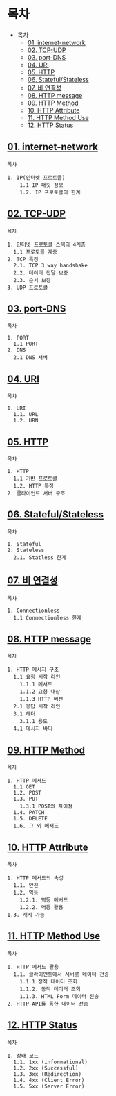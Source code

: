 # 목차
- [목차](#목차)
  - [01. internet-network](#01-internet-network)
  - [02. TCP-UDP](#02-tcp-udp)
  - [03. port-DNS](#03-port-dns)
  - [04. URI](#04-uri)
  - [05. HTTP](#05-http)
  - [06. Stateful/Stateless](#06-statefulstateless)
  - [07. 비 연결성](#07-비-연결성)
  - [08. HTTP message](#08-http-message)
  - [09. HTTP Method](#09-http-method)
  - [10. HTTP Attribute](#10-http-attribute)
  - [11. HTTP Method Use](#11-http-method-use)
  - [12. HTTP Status](#12-http-status)

## [01. internet-network](01.internet-network.md)

```
목차

1. IP(인터넷 프로토콜)
    1.1 IP 패킷 정보
    1.2. IP 프로토콜의 한계
```

## [02. TCP-UDP](02.TCP-UDP.md)

```
목차

1. 인터넷 프로토콜 스택의 4계층
  1.1 프로토콜 계층
2. TCP 특징
  2.1. TCP 3 way handshake
  2.2. 데이터 전달 보증
  2.3. 순서 보장
3. UDP 프로토콜

```

## [03. port-DNS](03.port-DNS.md)
```
목차

1. PORT
  1.1 PORT
2. DNS
  2.1 DNS 서버
```

## [04. URI](04.URI.md)
```
목차

1. URI
  1.1. URL
  1.2. URN
```

## [05. HTTP](05.HTTP.md)
```
목차

1. HTTP
  1.1 기반 프로토콜
  1.2. HTTP 특징
2. 클라이언트 서버 구조
```

## [06. Stateful/Stateless](06.stateful-less.md)
```
목차

1. Stateful
2. Stateless
  2.1. Statless 한계
```

## [07. 비 연결성](07.connectionless.md)

```
목차

1. Connectionless
  1.1 Connectionless 한계
```

## [08. HTTP message](08.HTTP-message.md)

```
목차

1. HTTP 메시지 구조
  1.1 요청 시작 라인
    1.1.1 메서드
    1.1.2 요청 대상
    1.1.3 HTTP 버전
  2.1 응답 시작 라인
  3.1 헤더
    3.1.1 용도
  4.1 메시지 바디
```

## [09. HTTP Method](09.HTTP-method.md)
```
목차

1. HTTP 메서드
  1.1 GET
  1.2. POST
  1.3. PUT
    1.3.1 POST와 차이점
  1.4. PATCH
  1.5. DELETE
  1.6. 그 외 메서드

```

## [10. HTTP Attribute](10.HTTP-attribute.md)
```
목차

1. HTTP 메서드의 속성
  1.1. 안전
  1.2. 멱등
    1.2.1. 멱등 메서드
    1.2.2. 멱등 활용
1.3. 캐시 가능
```

## [11. HTTP Method Use](11.HTTP-method-use.md)
```
목차

1. HTTP 메서드 활용
  1.1. 클라이언트에서 서버로 데이터 전송
    1.1.1 정적 데이터 조회
    1.1.2. 동적 데이터 조회
    1.1.3. HTML Form 데이터 전송
2. HTTP API를 통한 데이터 전송

```

## [12. HTTP Status](12.HTTP-status.md)
```
목차

1. 상태 코드
  1.1. 1xx (informational)
  1.2. 2xx (Successful)
  1.3. 3xx (Redirection)
  1.4. 4xx (Client Error)
  1.5. 5xx (Server Error)
```